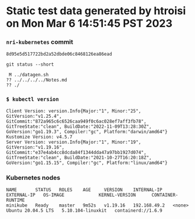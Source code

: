 # Static test data generated by htroisi on Mon Mar  6 14:51:45 PST 2023

### `nri-kubernetes` commit
```
8d95e5d517722bd2a52dbde06c8468126ea86ead
```

`git status --short`

```
 M ../datagen.sh
?? ../../../../Notes.md
?? ./
```

### `$ kubectl version`
```
Client Version: version.Info{Major:"1", Minor:"25", GitVersion:"v1.25.4", GitCommit:"872a965c6c6526caa949f0c6ac028ef7aff3fb78", GitTreeState:"clean", BuildDate:"2022-11-09T13:28:30Z", GoVersion:"go1.19.3", Compiler:"gc", Platform:"darwin/amd64"}
Kustomize Version: v4.5.7
Server Version: version.Info{Major:"1", Minor:"19", GitVersion:"v1.19.16", GitCommit:"e37e4ab4cc8dcda84f1344dda47a97bb1927d074", GitTreeState:"clean", BuildDate:"2021-10-27T16:20:18Z", GoVersion:"go1.15.15", Compiler:"gc", Platform:"linux/amd64"}
```

### Kubernetes nodes
```
NAME       STATUS   ROLES    AGE     VERSION    INTERNAL-IP    EXTERNAL-IP   OS-IMAGE             KERNEL-VERSION      CONTAINER-RUNTIME
minikube   Ready    master   9m52s   v1.19.16   192.168.49.2   <none>        Ubuntu 20.04.5 LTS   5.10.104-linuxkit   containerd://1.6.9
```
